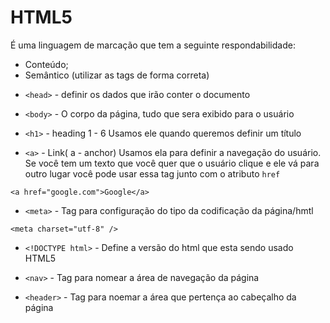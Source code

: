 # HTML5

É uma linguagem de marcação que tem a seguinte respondabilidade:

- Conteúdo;
- Semântico (utilizar as tags de forma correta)

* `<head>` - definir os dados que irão conter o documento

* `<body>` - O corpo da página, tudo que sera exibido para o usuário

* `<h1>` - heading 1 - 6
  Usamos ele quando queremos definir um título

* `<a>` - Link( a - anchor)
  Usamos ela para definir a navegação do usuário. Se você tem um texto que você quer que o usuário clique e ele vá para outro lugar você pode usar essa tag junto com o atributo `href`

```
<a href="google.com">Google</a>
```

- `<meta>` -
  Tag para configuração do tipo da codificação da página/hmtl

```
<meta charset="utf-8" />
```

- `<!DOCTYPE html>` - Define a versão do html que esta sendo usado HTML5

- `<nav>` - Tag para nomear a área de navegação da página

- `<header>` - Tag para noemar a área que pertença ao cabeçalho da página